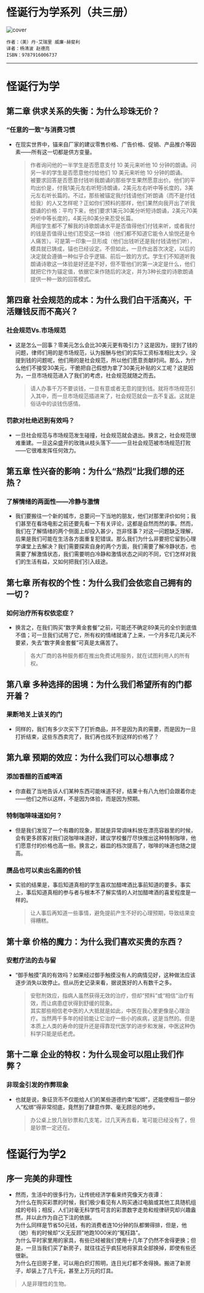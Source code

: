 # 怪诞行为学系列（共三册）

![cover](https://wfqqreader-1252317822.image.myqcloud.com/cover/530/837530/t6_837530.jpg)

    作者：（美）丹·艾瑞里 威廉·赫斐利
    译者：杨清波 赵德亮
    ISBN：9787916006737

***

# 怪诞行为学

## 第二章 供求关系的失衡：为什么珍珠无价？

### “任意的一致”与消费习惯

- 在现实世界中，锚来自厂家的建议零售价格、广告价格、促销、产品推介等因素——所有这一切都是供方变量。
  > 作者询问他的一半学生是否愿意支付 10 美元来听他 10 分钟的朗诵。问另一半的学生是否愿意他付给他们 10 美元来听他 10 分钟的朗诵。  
  被要求回答是否愿意付钱听我朗诵的那些学生果然愿意出价。他们的平均出价是，付我1美元左右听短诗朗诵，2美元左右听中等长度的，3美元左右听长篇的。不过，那些被锚定我付钱请他们听朗诵（而不是付钱给我）的人又怎样呢？正如你们预料的那样，他们果然向我开出了听我朗诵的价格：平均下来，他们要求1美元30美分听短诗朗诵，2美元70美分听中等长度的，4美元80美分来忍受长篇。  
  两组学生都不了解我的诗歌朗诵水平是否值得他们付钱来听，或者我付的钱是否值得让他们忍受这一体验（他们都不知道它能令人愉悦还是令人痛苦）。可是第一印象一旦形成（他们出钱听还是我付钱请他们听），模具就已铸成，锚也已经设定。不但如此，一旦作出首次决定，以后的决定就会遵循一种似乎合乎逻辑、前后一致的方式。学生们不知道听我朗诵诗歌这一体验是好还是不好，但不管他们的第一决定是什么，他们就把它作为锚定值，依据它来作随后的决定，并为3种长度的诗歌朗诵提供一种一致的回答模式。

## 第四章 社会规范的成本：为什么我们白干活高兴，干活赚钱反而不高兴？

### 社会规范Vs.市场规范

- 这是怎么一回事？零美元怎么会比30美元更有吸引力？这是因为，提到了钱的问题，律师们用的是市场规范，认为报酬与他们的实际工资标准相比太少。没提到钱的问题呢，他们用的是社会规范，所以他们愿意贡献时间。那么，为什么他们不接受30美元，干脆把自己假想为拿了30美元补贴的义工呢？这是因为，一旦市场规范进入了我们的考虑，社会规范就随之而去。
  > 请人办事千万不要谈钱，一旦有意或者无意的提到钱。就将市场规范引入其中，而一旦市场规范插进来了，社会规范就会一去不复返。这就是俗话中的谈钱伤感情。

### 罚款对杜绝迟到有效吗？

- 一旦社会规范与市场规范发生碰撞，社会规范就会退出。换言之，社会规范很难重建。一旦这朵盛开的玫瑰从枝头落下——一旦社会规范被市场规范打败——它很难发挥任何效力。

## 第五章 性兴奋的影响：为什么“热烈”比我们想的还热？

### 了解情绪的两面性——冷静与激情

- 我们要搬往一个新的城市，总要问一下当地的朋友，他们对那里评价如何；我们甚至在看场电影之前还要先看一下有关评论，这都是自然而然的事。然而，我们在了解情绪的两个侧面上却投入甚少，岂非怪事？对这一问题缺乏理解，后果是我们可能在生活各方面重复犯错误。那么我们为什么非要把它留到心理学课堂上去解决？我们需要探索自身的两个方面，我们需要了解冷静状态，也需要了解激情状态，我们需要明白冷静和激情状态之间的不同，它们怎样对我们的生活有益，又如何把我们引入歧途。

## 第七章 所有权的个性：为什么我们会依恋自己拥有的一切？

### 如何治疗所有权依恋症？

- 换言之，在我们购买“数字黄金套餐”之前，可能还不确定89美元的全价到底值不值；可一旦我们试用了它，所有权的情绪就涌了上来，一个月多花几美元不要紧，失去“数字黄金套餐”可真是太痛苦了。
  > 各大厂商的各种服务都在推出免费试用服务，就在试图利用人的所有权。

## 第八章 多种选择的困境：为什么我们希望所有的门都开着？

### 果断地关上该关的门

- 同样的，我们有多少次买下了打折商品，并不是因为真的需要，而是因为一旦打折结束，这些东西卖完了，我们再也找不到这样的价格了？

## 第九章 预期的效应：为什么我们可以心想事成？

### 添加香醋的百威啤酒

- 你直截了当地告诉人们某种东西可能味道不好，结果十有八九他们会跟着你走——他们之所以这样，不是因为体验，而是因为预期。

### 特制咖啡味道如何？

- 但是我们发现了一个有趣的现象，那就是异常调味料放在漂亮容器里的时候，会有更多顾客对我们说咖啡味道好，建议学校餐厅尽快推出这种特制咖啡，他们愿意付的价格也高一些。换言之，器皿的档次提高了，咖啡的味道也随之提高。

### 赝品也可以卖出名画的价钱

- 实验的结果是，事后知道真相的学生喜欢加醋啤酒比事前知道的要多。事实上，事后知道真相的参与者与根本不了解实情的人对加醋啤酒的喜爱程度是一样的。
  > 让人事后再知道一些事情，避免提前产生不好的心理预期，导致结果变得糟糕。

## 第十章 价格的魔力：为什么我们喜欢买贵的东西？

### 安慰疗法的去与留

- “御手触摸”真的有效吗？如果经过御手触摸没有人的病情见好，这种做法应该逐步消失以致停止。但从历史记录来看，据说医好的人有数千之多。
  > 安慰剂效应，指病人虽然获得无效的治疗，但却“预料”或“相信”治疗有效，而让病患症状得到舒缓的现象。  
  其实那些相信老中医的人大抵就是如此，中医在我心里更像是心理治疗。当然两千多年的经验能让它治疗一些小的疾病，这是当然的。但是本质上人类的寿命的提升还是得靠现代医学的进步和发展，中医这种伪科学只能是纸老虎。

## 第十二章 企业的特权：为什么现金可以阻止我们作弊？

### 非现金引发的作弊现象

- 也就是说，象征货币不仅能给人们的某些道德约束“松绑”，还能使相当一部分人“松绑”得非常彻底，竟然到了肆意作弊、毫无顾忌的地步。
  > 办公桌上放几张钞票和几支笔，过几天再去看，笔可能已经没有了，但是钞票一定还在。

# 怪诞行为学2

## 序一 完美的非理性

- 然而，生活中的很多行为，让传统经济学看来终究像天方夜谭：  
为什么在购买彩票的时候，我们极少看见有人购买通过电脑或其他工具随机组成的号码；相反，人们对毫无科学性可言的彩票数字走势和规律研究却兴趣盎然，并以此作为自己下注的依据。  
为什么同样是节省50元钱，有的消费者连10分钟的队都懒得排，但是，他（她）有的时候却“义无反顾”地跑1000米的“冤枉路”。  
为什么平时家里用的家具，有些已经被我们使用十几年了仍然不舍得更换；但是，一旦当我们买了新房子，就往往近乎疯狂地将家具全部换掉，即使有些还很新。  
为什么在旧房子里，可以用白炽灯照明，连日光灯都不舍得换。搬进了新房子，却装上了几千元，甚至上万元的灯具。
> 人是非理性的生物。